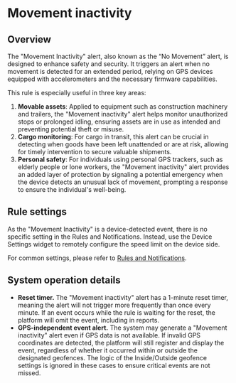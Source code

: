 # Movement inactivity

## Overview

The "Movement Inactivity" alert, also known as the “No Movement” alert, is designed to enhance safety and security. It triggers an alert when no movement is detected for an extended period, relying on GPS devices equipped with accelerometers and the necessary firmware capabilities.

This rule is especially useful in three key areas:

1. **Movable assets**: Applied to equipment such as construction machinery and trailers, the "Movement inactivity" alert helps monitor unauthorized stops or prolonged idling, ensuring assets are in use as intended and preventing potential theft or misuse.
2. **Cargo monitoring**: For cargo in transit, this alert can be crucial in detecting when goods have been left unattended or are at risk, allowing for timely intervention to secure valuable shipments.
3. **Personal safety**: For individuals using personal GPS trackers, such as elderly people or lone workers, the "Movement inactivity" alert provides an added layer of protection by signaling a potential emergency when the device detects an unusual lack of movement, prompting a response to ensure the individual's well-being.

## Rule settings

As the "Movement Inactivity" is a device-detected event, there is no specific setting in the Rules and Notifications. Instead, use the Device Settings widget to remotely configure the speed limit on the device side.

For common settings, please refer to [Rules and Notifications](../../rules-and-notifications.md).

## System operation details

- **Reset timer.** The "Movement inactivity" alert has a 1-minute reset timer, meaning the alert will not trigger more frequently than once every minute. If an event occurs while the rule is waiting for the reset, the platform will omit the event, including in reports.
- **GPS-independent event alert.** The system may generate a "Movement inactivity" alert even if GPS data is not available. If invalid GPS coordinates are detected, the platform will still register and display the event, regardless of whether it occurred within or outside the designated geofences. The logic of the Inside/Outside geofence settings is ignored in these cases to ensure critical events are not missed.